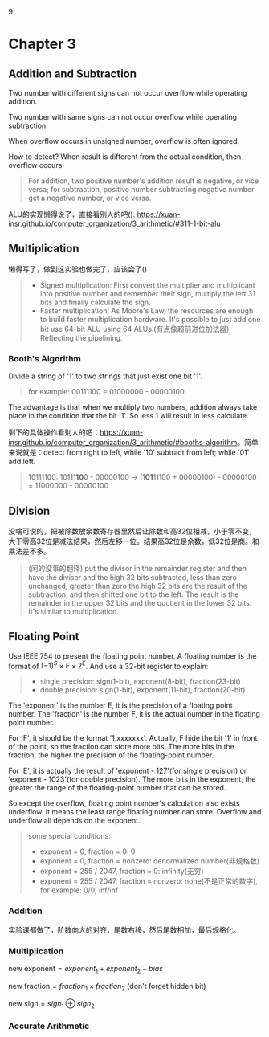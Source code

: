 9<script type="text/javascript" async
  src="https://cdnjs.cloudflare.com/ajax/libs/mathjax/2.7.7/MathJax.js?config=TeX-MML-AM_CHTML">
</script>
# Chapter 3
## Addition and Subtraction
Two number with different signs can not occur overflow while operating addition.

Two number with same signs can not occur overflow while operating subtraction.

When overflow occurs in unsigned number, overflow is often ignored.

How to detect? When result is different from the actual condition, then overflow occurs.
> For addition, two positive number's addition result is negative, or vice versa; for subtraction, positive number subtracting negative number get a negative number, or vice versa. 

ALU的实现懒得说了，直接看别人的吧(): <src href="https://xuan-insr.github.io/computer_organization/3_arithmetic/#311-1-bit-alu">https://xuan-insr.github.io/computer_organization/3_arithmetic/#311-1-bit-alu<src>

## Multiplication
懒得写了，做到这实验也做完了，应该会了()

> + Signed multiplication:
> First convert the multiplier and multiplicant into positive number and remember their sign, multiply the left 31 bits and finally calculate the sign.
> + Faster multiplication:
> As Moore's Law, the resources are enough to build faster multiplication hardware. It's possible to just add one bit use 64-bit ALU using 64 ALUs.(有点像超前进位加法器) Reflecting the pipelining.

### Booth's Algorithm
Divide a string of '1' to two strings that just exist one bit '1'.

> for example: 00111100 = 01000000 - 00000100

The advantage is that when we multiply two numbers, addition always take place in the condition that the bit '1'. So less 1 will result in less calculate.

剩下的具体操作看别人的吧：<src href="https://xuan-insr.github.io/computer_organization/3_arithmetic/#booths-algorithm">https://xuan-insr.github.io/computer_organization/3_arithmetic/#booths-algorithm<src>。简单来说就是：detect from right to left, while '10' subtract from left; while '01' add left.
> 10111100: 10111**10**0 - 00000100 -> (1**01**11100 + 00000100) - 00000100 = 11000000 - 00000100

## Division
没啥可说的，把被除数放余数寄存器里然后让除数和高32位相减，小于零不变，大于零高32位是减法结果，然后左移一位。结果高32位是余数，低32位是商。和乘法差不多。
> (闲的没事的翻译) put the divisor in the remainder register and then have the divisor and the high 32 bits subtracted, less than zero unchanged, greater than zero the high 32 bits are the result of the subtraction, and then shifted one bit to the left. The result is the remainder in the upper 32 bits and the quotient in the lower 32 bits. It's similar to multiplication.

## Floating Point
Use IEEE 754 to present the floating point number. A floating number is the format of $(-1)^S \times F \times 2^E$. And use a 32-bit register to explain:
> + single precision: sign(1-bit), exponent(8-bit), fraction(23-bit)
> + double precision: sign(1-bit), exponent(11-bit), fraction(20-bit)

The 'exponent' is the number E, it is the precision of a floating point number. The 'fraction' is the number F, it is the actual number in the floating point number.

For 'F', it should be the format '1.xxxxxxx'. Actually, F hide the bit '1' in front of the point, so the fraction can store more bits. The more bits in the fraction, the higher the precision of the floating-point number.

For 'E', it is actually the result of 'exponent - 127'(for single precision) or 'exponent - 1023'(for double precision). The more bits in the exponent, the greater the range of the floating-point number that can be stored.

So except the overflow, floating point number's calculation also exists underflow. It means the least range floating number can store. Overflow and underflow all depends on the exponent.

> some special conditions:
> + exponent = 0, fraction = 0: 0
> + exponent = 0, fraction = nonzero: denormalized number(非规格数)
> + exponent = 255 / 2047, fraction = 0: infinity(无穷)
> + exponent = 255 / 2047, fraction = nonzero: none(不是正常的数字), for example: 0/0, inf/inf

### Addition
实验课都做了，阶数向大的对齐，尾数右移，然后尾数相加，最后规格化。

### Multiplication
$\text{new exponent} = exponent_1 + exponent_2 - bias$

$\text{new fraction} = fraction_1 \times fraction_2$ (don't forget hidden bit)

$\text{new sign} = sign_1 \oplus sign_2$

### Accurate Arithmetic
